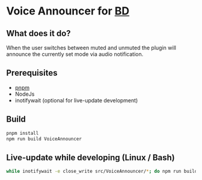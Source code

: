# Voice Announcer for [BD]("https://github.com/BetterDiscord/BetterDiscord")

## What does it do?

When the user switches between muted and unmuted the plugin will announce the currently set mode via audio notification.

## Prerequisites

- [pnpm](https://pnpm.io/installation)
- NodeJs
- inotifywait (optional for live-update development)

## Build

```bash
pnpm install
npm run build VoiceAnnouncer
```

## Live-update while developing (Linux / Bash)

```bash
while inotifywait -e close_write src/VoiceAnnouncer/*; do npm run build VoiceAnnouncer; done
```
